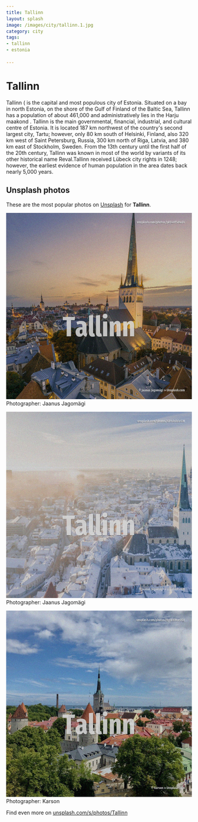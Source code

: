 ```yaml
---
title: Tallinn
layout: splash
image: /images/city/tallinn.1.jpg
category: city
tags:
- tallinn
- estonia

---
```

# Tallinn

Tallinn ( is the capital and most populous city of Estonia. Situated on a bay in north Estonia, on the shore of the Gulf of Finland of the Baltic Sea, Tallinn  has a population of about 461,000  and administratively lies in the Harju maakond . Tallinn is the main governmental, financial, industrial, and cultural centre of Estonia. It is located 187 km  northwest of the country's second largest city, Tartu; however, only 80 km   south of Helsinki, Finland, also 320 km  west of Saint Petersburg, Russia, 300 km  north of Riga,  Latvia, and 380 km  east of Stockholm, Sweden. From the 13th century until the first half of the 20th century, Tallinn was known in most of the  world by variants of its other historical name Reval.Tallinn received Lübeck city rights in 1248;  however, the earliest evidence of human population in the area dates back nearly 5,000 years. 

 
## Unsplash photos
These are the most popular photos on [Unsplash](https://unsplash.com) for **Tallinn**.
 
![Tallinn](/images/city/tallinn.1.jpg)
Photographer:  Jaanus Jagomägi
 
![Tallinn](/images/city/tallinn.2.jpg)
Photographer:  Jaanus Jagomägi
 
![Tallinn](/images/city/tallinn.3.jpg)
Photographer:  Karson
 
Find even more on [unsplash.com/s/photos/Tallinn](https://unsplash.com/s/photos/Tallinn)
 
